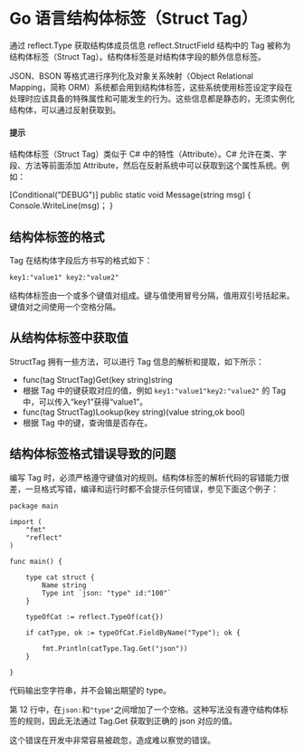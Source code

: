 # Go 语言结构体标签（Struct Tag）

通过 reflect.Type 获取结构体成员信息 reflect.StructField 结构中的 Tag 被称为结构体标签（Struct Tag）。结构体标签是对结构体字段的额外信息标签。

JSON、BSON 等格式进行序列化及对象关系映射（Object Relational Mapping，简称 ORM）系统都会用到结构体标签，这些系统使用标签设定字段在处理时应该具备的特殊属性和可能发生的行为。这些信息都是静态的，无须实例化结构体，可以通过反射获取到。

#### 提示

结构体标签（Struct Tag）类似于 C# 中的特性（Attribute）。C# 允许在类、字段、方法等前面添加 Attribute，然后在反射系统中可以获取到这个属性系统。例如：

[Conditional("DEBUG")]
public static void Message(string msg)
{
    Console.WriteLine(msg)；
}

## 结构体标签的格式

Tag 在结构体字段后方书写的格式如下：

`key1:"value1" key2:"value2"`

结构体标签由一个或多个键值对组成。键与值使用冒号分隔，值用双引号括起来。键值对之间使用一个空格分隔。

## 从结构体标签中获取值

StructTag 拥有一些方法，可以进行 Tag 信息的解析和提取，如下所示：

*   func(tag StructTag)Get(key string)string
*   根据 Tag 中的键获取对应的值，例如 `key1:"value1"key2:"value2"` 的 Tag 中，可以传入“key1”获得“value1”。
*   func(tag StructTag)Lookup(key string)(value string,ok bool)
*   根据 Tag 中的键，查询值是否存在。

## 结构体标签格式错误导致的问题

编写 Tag 时，必须严格遵守键值对的规则。结构体标签的解析代码的容错能力很差，一旦格式写错，编译和运行时都不会提示任何错误，参见下面这个例子：

```
package main

import (
    "fmt"
    "reflect"
)

func main() {

    type cat struct {
        Name string
        Type int `json: "type" id:"100"`
    }

    typeOfCat := reflect.TypeOf(cat{})

    if catType, ok := typeOfCat.FieldByName("Type"); ok {

        fmt.Println(catType.Tag.Get("json"))
    }

}
```

代码输出空字符串，并不会输出期望的 type。

第 12 行中，在`json:`和`"type"`之间增加了一个空格。这种写法没有遵守结构体标签的规则，因此无法通过 Tag.Get 获取到正确的 json 对应的值。

这个错误在开发中非常容易被疏忽，造成难以察觉的错误。